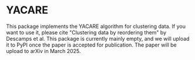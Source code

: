 # YACARE

This package implements the YACARE algorithm for clustering data. If you want to use it, please cite "Clustering data by reordering them" by Descamps et al.
This package is currently mainly empty, and we will upload it to PyPI once the paper is accepted for publication.
The paper will be upload to arXiv in March 2025.

